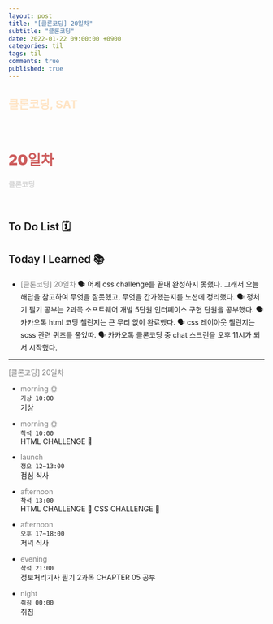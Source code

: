```yaml
---
layout: post
title: "[클론코딩] 20일차"
subtitle: "클론코딩"
date: 2022-01-22 09:00:00 +0900
categories: til
tags: til
comments: true
published: true
---
```


## <span style="color:Bisque;font-size: 22px">클론코딩, SAT</span>

<br />

# **<span style="font-weight:900;color:indianred">20일차</span>**

**<span style="color:lightgray">클론코딩</span>**

<br />

## <span style="font-weight:600">To Do List</span> 🗓

## <span style="font-weight:600">Today I Learned</span> 📚

- <span style="color:gray">[클론코딩] 20일차</span>
  🗣 어제 css challenge를 끝내 완성하지 못했다. 그래서 오늘 해답을 참고하여 무엇을 잘못했고, 무엇을 간가했는지를 노션에 정리했다.
  🗣 정처기 필기 공부는 2과목 소프트웨어 개발 5단원 인터페이스 구현 단원을 공부했다.
  🗣 카카오톡 html 코딩 첼린지는 큰 무리 없이 완료했다.
  🗣 css 레이아웃 챌린지는 scss 관련 퀴즈를 풀었따.
  🗣 카카오톡 클론코딩 중 chat 스크린을 오후 11시가 되서 시작했다.

---

<span style="color:gray">[클론코딩] 20일차</span>

- <span style="color:gray">morning 🌞</span> <br>
  `기상 10:00` <br>
  기상
- <span style="color:gray">morning 🌞</span> <br>
  `착석 10:00` <br>
  HTML CHALLENGE 👑
  
- <span style="color:gray">launch</span> <br>
  `정오 12~13:00`<br>
  점심 식사
- <span style="color:gray">afternoon</span> <br>
  `착석 13:00`<br>
  HTML CHALLENGE 👑
  CSS CHALLENGE 👑
- <span style="color:gray">afternoon</span> <br>
  `오후 17~18:00`<br>
  저녁 식사
- <span style="color:gray">evening</span> <br>
  `착석 21:00`<br>
  정보처리기사 필기 2과목 CHAPTER 05 공부
- <span style="color:gray">night</span> <br>
  `취침 00:00`<br>
  취침